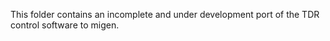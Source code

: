 This folder contains an incomplete and under development port of the TDR control software to migen.
